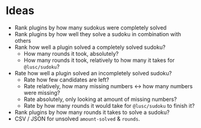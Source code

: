 # Ideas

- Rank plugins by how many sudokus were completely solved
- Rank plugins by how well they solve a sudoku in combination with others
- Rank how well a plugin solved a completely solved sudoku?
  - How many rounds it took, absolutely?
  - How many rounds it took, relatively to how many it takes for `@lusc/sudoku`?
- Rate how well a plugin solved an incompletely solved sudoku?
  - Rate how few candidates are left?
  - Rate relatively, how many missing numbers <-> how many numbers were missing?
  - Rate absolutely, only looking at amount of missing numbers?
  - Rate by how many rounds it would take for `@lusc/sudoku` to finish it?
- Rank plugins by how many rounds it takes to solve a sudoku?
- CSV / JSON for unsolved `amount-solved` & `rounds`.
